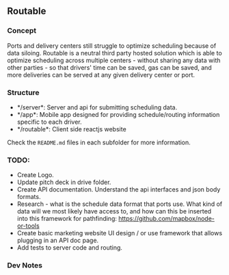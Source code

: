 Routable
---

### Concept

Ports and delivery centers still struggle to optimize scheduling because of data siloing. Routable is a neutral third party hosted solution which is able to optimize scheduling across multiple centers - without sharing any data with other parties - so that drivers' time can be saved, gas can be saved, and more deliveries can be served at any given delivery center or port.

### Structure

<ul>
<li>*/server*: Server and api for submitting scheduling data.</li>
<li>*/app*: Mobile app designed for providing schedule/routing information specific to each driver.</li>
<li>*/routable*: Client side reactjs website</li>
</ul>

Check the `README.md` files in each subfolder for more information.

### TODO:
* Create Logo.
* Update pitch deck in drive folder.
* Create API documentation. Understand the api interfaces and json body formats. 
* Research - what is the schedule data format that ports use. What kind of data will we most likely have access to, and how can this be inserted into this framework for pathfinding: https://github.com/mapbox/node-or-tools
* Create basic marketing website UI design / or use framework that allows plugging in an API doc page.
* Add tests to server code and routing.

### Dev Notes
